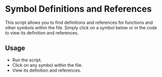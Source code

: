 # Symbol Definitions and References

This script allows you to find definitions and references for functions and other symbols within the file. Simply click on a symbol below or in the code to view its definition and references.

## Usage

- Run the script.
- Click on any symbol within the file.
- View its definition and references.
